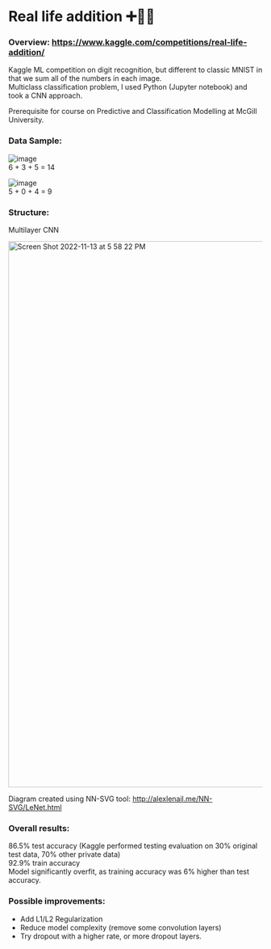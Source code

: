 # Real life addition ➕🤖🟰
### Overview:  https://www.kaggle.com/competitions/real-life-addition/ 

Kaggle ML competition on digit recognition, but different to classic MNIST in that we sum all of the numbers in each image. \
Multiclass classification problem, I used Python (Jupyter notebook) and took a CNN approach.  

Prerequisite for course on Predictive and Classification Modelling at McGill University.

### Data Sample:
![image](https://user-images.githubusercontent.com/47335322/201535685-acb08093-69e1-455b-897b-e98195dec6b2.png)  
6 + 3 + 5 = 14

![image](https://user-images.githubusercontent.com/47335322/201535749-eb8d12c8-8ecf-4e73-b2a1-739eaddacf59.png)  
5 + 0 + 4 = 9 

### Structure:
Multilayer CNN 

<img width="1081" alt="Screen Shot 2022-11-13 at 5 58 22 PM" src="https://user-images.githubusercontent.com/47335322/201549031-d86868de-d623-4202-9437-27fc2bec93d1.png">  

Diagram created using NN-SVG tool: http://alexlenail.me/NN-SVG/LeNet.html

### Overall results:
86.5% test accuracy (Kaggle performed testing evaluation on 30% original test data, 70% other private data)  
92.9% train accuracy  
Model significantly overfit, as training accuracy was 6% higher than test accuracy. 

### Possible improvements:
- Add L1/L2 Regularization
- Reduce model complexity (remove some convolution layers)
- Try dropout with a higher rate, or more dropout layers.
